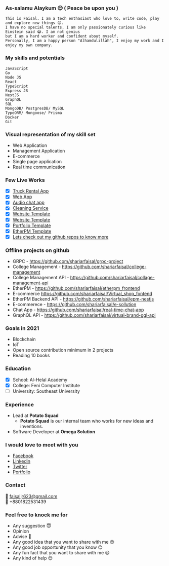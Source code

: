 ### As-salamu Alaykum 😊 ( Peace be upon you )


```
This is Faisal. I am a tech enthasiast who love to, write code, play and explore new things 😉. 
I have no special talents, I am only passionately curious like Einstein said 😂. I am not genius 
but I am a hard worker and confident about myself. 
Personally, I am a happy person "Alhamdulillah", I enjoy my work and I enjoy my own company.
```

### My skills and potentials

  ```
  JavaScript
  Go
  Node JS 
  React 
  TypeScript 
  Express JS 
  NestJS
  GraphQL 
  SQL
  MongoDB/ PostgresDB/ MySQL
  TypeORM/ Mongoose/ Prisma
  Docker
  Git
  ```
  
  ### Visual representation of my skill set
  - Web Application
  - Management Application 
  - E-commerce 
  - Single page application
  - Real time communication


### Few Live Works
  - [x] [Truck Rental App](http://vara.omega.ac/)
  - [x] [Web App](https://shariarfaisal.github.io/apity/)
  - [x] [Audio chat app](https://meetfie.herokuapp.com/)
  - [x] [Cleaning Service](https://hawaalsahel.com/login)
  - [x] [Website Template](http://solution.omega.ac/) 
  - [x] [Website Template](https://potatosquad.dev/)
  - [x] [Portfolio Template](https://shariarfaisal.github.io/)
  - [x] [EtherPM Template](https://shariarfaisal.github.io/px2)
  - [x] [Lets check out my github repos to know more](https://github.com/shariarfaisal?tab=repositories)

### Offline projects on github 
  * GRPC - https://github.com/shariarfaisal/grpc-project
  * College Management - https://github.com/shariarfaisal/college-management
  * College Management API - https://github.com/shariarfaisal/collage-management-api
  * EtherPM - https://github.com/shariarfaisal/etherpm_frontend
  * E-commerce https://github.com/shariarfaisal/Virtual_shop_fontend
  * EtherPM Backend API - https://github.com/shariarfaisal/epm-nestjs
  * E-commerece - https://github.com/shariarfaisal/e-sollution
  * Chat App - https://github.com/shariarfaisal/real-time-chat-app
  * GraphQL API - https://github.com/shariarfaisal/virtual-brand-gql-api
  
  
  
 ### Goals in 2021
 - Blockchain
 - IoT
 - Open source contribution minimum in 2 projects
 - Reading 10 books
  
  
 ### Education
  - [x] School: Al-Helal Academy
  - [x] College: Feni Computer Institute
  - [ ] University: Southeast University 

### Experience 
  - Lead at **Potato Squad**
     - **Potato Squad** is our internal team who works for new ideas and inventions.
  - Software Developer at **Omega Solution**
  
  
 ### I would love to meet with you
 - [Facebook](https://www.facebook.com/xfa1sal/)
 - [Linkedin](https://linkedin.com/in/shariarfaisal)
 - [Twitter](https://twitter.com/cyberjuncky)
 - [Portfolio](https://shariarfaisal.github.io) 


  ### Contact
   📧 faisaljr623@gmail.com <br />
   📱 +8801822531439 <br/>
  
  
  
 ### Feel free to knock me for
 - Any suggestion 😇
 - Opinion
 - Advise 🥰
 - Any good idea that you want to share with me 😊
 - Any good job opportunity that you know 😌 
 - Any fun fact that you want to share with me 😃
 - Any kind of help 😊

